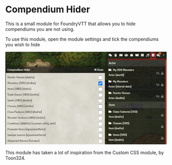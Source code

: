 # Compendium Hider

This is a small module for FoundryVTT that allows you to hide compendiums you are not using.

To use this module, open the module settings and tick the compendiums you wish to hide

![](./example.png)

This module has taken a lot of inspiration from the Custom CSS module, by Toon324.